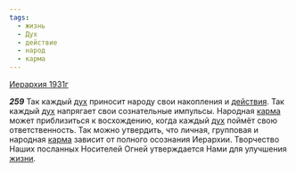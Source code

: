 ```yaml
---
tags:
  - жизнь
  - Дух
  - действие
  - народ
  - карма
---
```


[Иерархия 1931г](/agni/1931)

___259___
Так каждый [дух](/tag/#Дух) приносит народу свои накопления и [действия](/tag/#действие). Так каждый [дух](/tag/#Дух) напрягает свои сознательные импульсы. Народная [карма](/tag/#карма) может приблизиться к восхождению, когда каждый [дух](/tag/#Дух) поймёт свою ответственность. Так можно утвердить, что личная, групповая и народная [карма](/tag/#карма) зависит от полного осознания Иерархии. Творчество Наших посланных Носителей Огней утверждается Нами для улучшения [жизни](/tag/#жизнь).   

